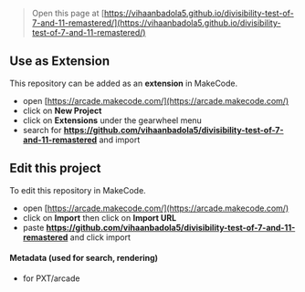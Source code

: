  


> Open this page at [https://vihaanbadola5.github.io/divisibility-test-of-7-and-11-remastered/](https://vihaanbadola5.github.io/divisibility-test-of-7-and-11-remastered/)

## Use as Extension

This repository can be added as an **extension** in MakeCode.

* open [https://arcade.makecode.com/](https://arcade.makecode.com/)
* click on **New Project**
* click on **Extensions** under the gearwheel menu
* search for **https://github.com/vihaanbadola5/divisibility-test-of-7-and-11-remastered** and import

## Edit this project

To edit this repository in MakeCode.

* open [https://arcade.makecode.com/](https://arcade.makecode.com/)
* click on **Import** then click on **Import URL**
* paste **https://github.com/vihaanbadola5/divisibility-test-of-7-and-11-remastered** and click import

#### Metadata (used for search, rendering)

* for PXT/arcade
<script src="https://makecode.com/gh-pages-embed.js"></script><script>makeCodeRender("{{ site.makecode.home_url }}", "{{ site.github.owner_name }}/{{ site.github.repository_name }}");</script>
